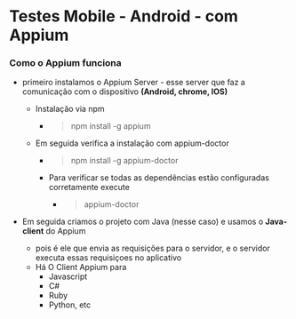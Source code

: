 # Testes Mobile - Android - com Appium
### Como o Appium funciona
* primeiro instalamos o Appium Server - esse server que faz a comunicação com o dispositivo **(Android, chrome, IOS)**
  * Instalação via npm
    * > npm install -g appium
  * Em seguida verifica a instalação com appium-doctor
    * > npm install -g appium-doctor
    * Para verificar se todas as dependências estão configuradas corretamente execute 
      * > appium-doctor
  
* Em seguida criamos o projeto com Java (nesse caso) e usamos o **Java-client** do Appium
  * pois é ele que envia as requisições para o servidor, e o servidor executa essas requisiçoes no aplicativo
  * Há O Client Appium para
    * Javascript
    * C#
    * Ruby
    * Python, etc